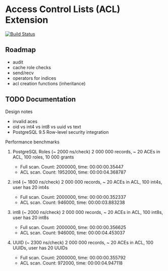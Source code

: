 Access Control Lists (ACL) Extension
====================================

[![Build Status](https://travis-ci.org/arkhipov/acl.svg?branch=master)](https://travis-ci.org/arkhipov/acl)

Roadmap
-------

  * audit
  * cache role checks
  * send/recv
  * operators for indices
  * acl creation functions (inheritance)

TODO Documentation
------------------

Design notes
  * invalid aces
  * oid vs int4 vs int8 vs uuid vs text
  * PostgreSQL 9.5 Row-level security integration

Performance benchmarks

  1. PostgreSQL Roles (~ 2000 ns/check)
     2 000 000 records, ~ 20 ACEs in ACL, 100 roles, 10 000 grants
       * Full scan. Count: 2000000, time: 00:00:00.35447
       * ACL scan. Count: 1952000, time: 00:00:04.368787

  2. int4 (~ 1800 ns/check)
     2 000 000 records, ~ 20 ACEs in ACL, 100 int4s, user has 20 int4s
       * Full scan. Count: 2000000, time: 00:00:00.352337
       * ACL scan. Count: 946000, time: 00:00:03.883238

  3. int8 (~ 2000 ns/check)
     2 000 000 records, ~ 20 ACEs in ACL, 100 int8s, user has 20 int8s
       * Full scan. Count: 2000000, time: 00:00:00.356625
       * ACL scan. Count: 946000, time: 00:00:04.453037

  4. UUID (~ 2300 ns/check)
     2 000 000 records, ~ 20 ACEs in ACL, 100 UUIDs, user has 20 UUIDs
       * Full scan. Count: 2000000, time: 00:00:00.355792
       * ACL scan. Count: 972000, time: 00:00:04.947118
